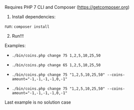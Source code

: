 Requires PHP 7 CLI and Composer (https://getcomposer.org)

1. Install dependencies: 

run: `composer install`

2. Run!!!

Examples:

- `./bin/coins.php change 75 1,2,5,10,25,50`

- `./bin/coins.php change 65 1,2,5,10,25,50`

- `./bin/coins.php change 75 "1,2,5,10,25,50" --coins-amount="-1,-1,-1,-1,0,-1"`

- `./bin/coins.php change 75 "1,2,5,10,25,50" --coins-amount="-1,-1,-1,-1,0,-1"`

Last example is no solution case



